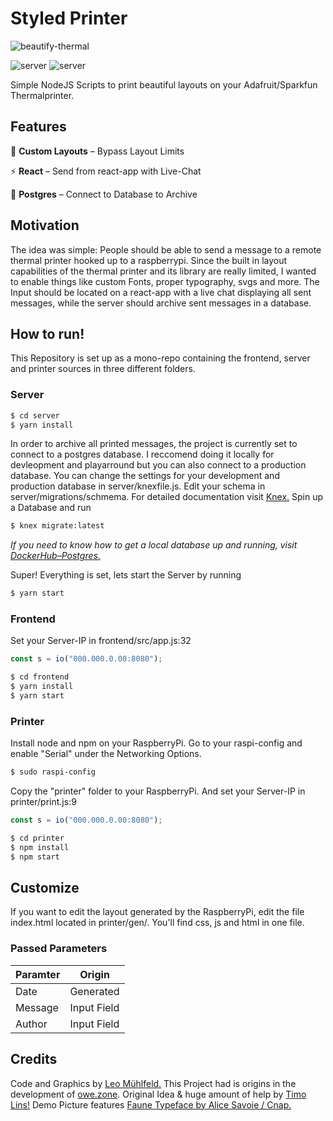 # Styled Printer

![beautify-thermal](https://user-images.githubusercontent.com/22169889/81113336-5837d180-8f20-11ea-8d49-2959c4b36c8b.jpg)

![server](https://badgen.net/david/dep/leomuehlfeld/styled-printer/server)
![server](https://badgen.net/npm/node/leomuehlfeld/styled-printer/server)


Simple NodeJS Scripts to print beautiful layouts on your Adafruit/Sparkfun Thermalprinter.

## Features
🎨 **Custom Layouts** – Bypass Layout Limits

⚡️ **React** – Send from react-app with Live-Chat  

🐘 **Postgres** – Connect to Database to Archive

## Motivation
The idea was simple: People should be able to send a message to a remote thermal printer hooked up to a raspberrypi. Since the built in layout capabilities of the thermal printer and its library are really limited, I wanted to enable things like custom Fonts, proper typography, svgs and more. The Input should be located on a react-app with a live chat displaying all sent messages, while the server should archive sent messages in a database.

## How to run!
This Repository is set up as a mono-repo containing the frontend, server and printer sources in three different folders.

### Server
```bash
$ cd server
$ yarn install
```
In order to archive all printed messages, the project is currently set to connect to a postgres database. I reccomend doing it locally for devleopment and playarround but you can also connect to a production database. You can change the settings for your development and production database in server/knexfile.js. Edit your schema in server/migrations/schmema. For detailed documentation visit [Knex.](http://knexjs.org) Spin up a Database and run
```bash
$ knex migrate:latest
```
_If you need to know how to get a local database up and running, visit [DockerHub–Postgres.](https://hub.docker.com/_/postgres)_

Super! Everything is set, lets start the Server by running
```bash
$ yarn start
```

### Frontend
Set your Server-IP in frontend/src/app.js:32
```javascript
const s = io("000.000.0.00:8080");
```
```bash
$ cd frontend
$ yarn install
$ yarn start
```

### Printer
Install node and npm on your RaspberryPi. Go to your raspi-config and enable "Serial" under the Networking Options.
```bash
$ sudo raspi-config
```
Copy the "printer" folder to your RaspberryPi. And set your Server-IP in printer/print.js:9
```javascript
const s = io("000.000.0.00:8080");
```
```bash
$ cd printer
$ npm install
$ npm start
```

## Customize
If you want to edit the layout generated by the RaspberryPi, edit the file index.html located in printer/gen/. You'll find css, js and html in one file.
### Passed Parameters

Paramter | Origin
-------- | -------
Date | Generated
Message | Input Field
Author | Input Field

## Credits
Code and Graphics by [Leo Mühlfeld.](https://leomuehlfeld.at) This Project had is origins in the development of [owe.zone](https://timo.sh/owezone/). Original Idea & huge amount of help by [Timo Lins!](https://timo.sh) Demo Picture features [Faune Typeface by Alice Savoie / Cnap.](http://www.cnap.graphismeenfrance.fr/faune/en.html)
